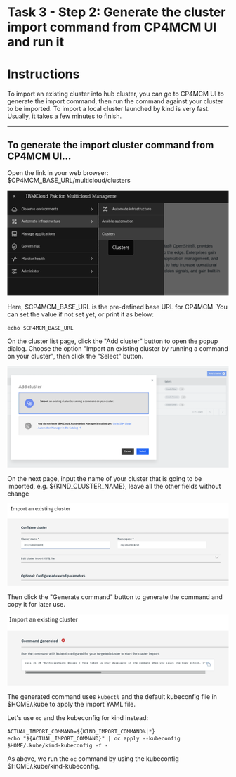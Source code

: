 # Task 3 - Step 2: Generate the cluster import command from CP4MCM UI and run it

Instructions
============

To import an existing cluster into hub cluster, you can go to CP4MCM UI to generate the import command, then
run the command against your cluster to be imported. To import a local cluster launched by kind is very fast.
Usually, it takes a few minutes to finish.

---

## To generate the import cluster command from CP4MCM UI...

Open the link in your web browser: $CP4MCM_BASE_URL/multicloud/clusters

![Figure: CP4MCM Navigation Menu](../images/cp4mcm-nav-menu.png)

Here, $CP4MCM_BASE_URL is the pre-defined base URL for CP4MCM. You can set the value if not set yet, or print it as below:

```shell
echo $CP4MCM_BASE_URL
```

On the cluster list page, click the "Add cluster" button to open the popup dialog. Choose the option "Import an existing cluster by running a command on your cluster", then click the "Select" button.

![Figure: Import Cluster Dialog](../images/import-cluster-dialog.png)

On the next page, input the name of your cluster that is going to be imported, e.g. ${KIND_CLUSTER_NAME}, leave all the other fields without change

![Figure: Import Cluster Form](../images/import-cluster-form.png)

Then click the "Generate command" button to generate the command and copy it for later use.

![Figure: Generated Import Command](../images/generated-import-command.png)

<!--
var::set-required "Paste the import command here" "KIND_IMPORT_COMMAND"
var::save "KIND_IMPORT_COMMAND"
-->

The generated command uses `kubectl` and the default kubeconfig file in $HOME/.kube to apply the import YAML file.

Let's use `oc` and the kubeconfig for kind instead:

```shell
ACTUAL_IMPORT_COMMAND=${KIND_IMPORT_COMMAND%|*}
echo "${ACTUAL_IMPORT_COMMAND}" | oc apply --kubeconfig $HOME/.kube/kind-kubeconfig -f -
```

As above, we run the `oc` command by using the kubeconfig $HOME/.kube/kind-kubeconfig.
<!--
sleep 3
eval "echo \"${ACTUAL_IMPORT_COMMAND}\" -s | oc apply --kubeconfig $HOME/.kube/kind-kubeconfig -f - >/dev/null 2>&1"
-->
